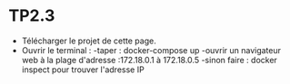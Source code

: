 # TP2.3
- Télécharger le projet de cette page.
- Ouvrir le terminal :
  -taper : docker-compose up
  -ouvrir un navigateur web à la plage d'adresse :172.18.0.1 à 172.18.0.5
  -sinon faire : docker inspect <contener-id> pour trouver l'adresse IP
